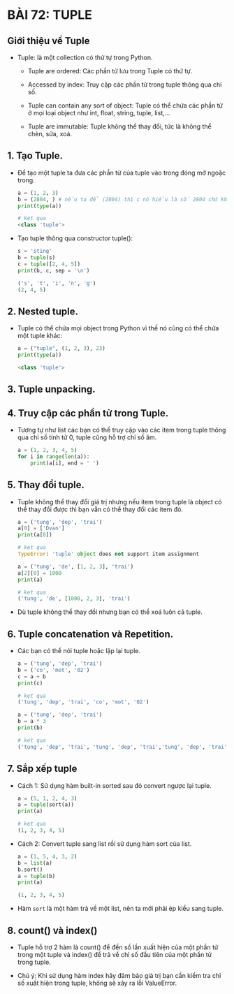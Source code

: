 # BÀI 72: TUPLE

## Giới thiệu về Tuple

- Tuple: là một collection có thứ tự trong Python.

    - Tuple are ordered: Các phần tử lưu trong Tuple có thứ tự.

    - Accessed by index: Truy cập các phần tử trong tuple thông qua chỉ số.

    - Tuple can contain any sort of object: Tuple có thể chứa các phần tử ở mọi loại object như int, float, string, tuple, list,...

    - Tuple are immutable: Tuple không thể thay đổi, tức là không thể chèn, sửa, xoá.

## 1. Tạo Tuple.

- Để tạo một tuple ta đưa các phần tử của tuple vào trong đóng mở ngoặc trong.

    ```python
    a = (1, 2, 3)
    b = (2804, ) # nếu ta để (2804) thì c nó hiểu là số 2804 chứ không phải một tuple
    print(type(a))
    ```

    ```python
    # ket qua
    <class 'tuple'>
    ```

- Tạo tuple thông qua constructor tuple():

    ```python
    s = 'sting'
    b = tuple(s)
    c = tuple([2, 4, 5])
    print(b, c, sep = '\n')
    ```

    ```python
    ('s', 't', 'i', 'n', 'g')
    (2, 4, 5)
    ```

## 2. Nested tuple.

- Tuple có thể chứa mọi object trong Python vì thế nó cũng có thể chứa một tuple khác:

    ```python
    a = ("tuple", (1, 2, 3), 23)
    print(type(a))
    ```

    ```python
    <class 'tuple'>
    ```

## 3. Tuple unpacking.

## 4. Truy cập các phần tử trong Tuple.

- Tương tự như list các bạn có thể truy cập vào các item trong tuple thông qua chỉ số tính tử 0, tuple cũng hỗ trợ chỉ số âm.

    ```python
    a = (1, 2, 3, 4, 5)
    for i in range(len(a)):
        print(a[i], end = ' ')
    ```

## 5. Thay đổi tuple.

- Tuple không thể thay đổi giá trị nhưng nếu item trong tuple là object có thể thay đổi được thì bạn vẫn có thể thay đổi các item đó.

    ```python
    a = ('tung', 'dep', 'trai')
    a[0] = ['Dvan']
    print(a[0])
    ```

    ```python
    # ket qua
    TypeError: 'tuple' object does not support item assignment
    ```

    ```python
    a = ('tung', 'de', [1, 2, 3], 'trai')
    a[2][0] = 1000
    print(a)
    ```

    ```python
    # ket qua
    ('tung', 'de', [1000, 2, 3], 'trai')
    ```

- Dù tuple không thể thay đổi nhưng bạn có thể xoá luôn cả tuple.

## 6. Tuple concatenation và Repetition.

- Các bạn có thể nói tuple hoặc lặp lại tuple.

    ```python
    a = ('tung', 'dep', 'trai')
    b = ('co', 'mot', '02')
    c = a + b
    print(c)
    ```

    ```python
    # ket qua
    ('tung', 'dep', 'trai', 'co', 'mot', '02')
    ```

    ```python
    a = ('tung', 'dep', 'trai')
    b = a * 3
    print(b)
    ```

    ```python
    # ket qua
    ('tung', 'dep', 'trai', 'tung', 'dep', 'trai','tung', 'dep', 'trai')
    ```

## 7. Sắp xếp tuple

- Cách 1: Sử dụng hàm built-in sorted sau đó convert ngược lại tuple.

    ```python
    a = (5, 1, 2, 4, 3)
    a = tuple(sort(a))
    print(a)
    ```

    ```python
    # ket qua
    (1, 2, 3, 4, 5)
    ```

- Cách 2: Convert tuple sang list rồi sử dụng hàm sort của list.

    ```python
    a = (1, 5, 4, 3, 2)
    b = list(a)
    b.sort()
    a = tuple(b)
    print(a)
    ```

    ```python
    (1, 2, 3, 4, 5)
    ```

- Hàm `sort` là một hàm trả về một list, nên ta mới phải ép kiểu sang tuple.

## 8. count() và index()

- Tuple hỗ trợ 2 hàm là count() để đến số lần xuất hiện của một phần tử trong một tuple và index() để trả về chỉ số đầu tiên của một phần tử trong tuple.

- Chú ý: Khi sử dụng hàm index hãy đảm bảo giá trị bạn cần kiểm tra chỉ số xuất hiện trong tuple, không sẽ xảy ra lỗi ValueError.